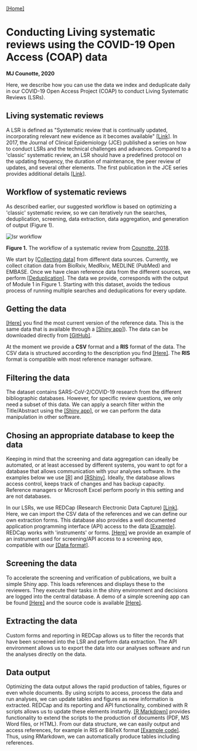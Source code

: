 [[Home]](index.html)

# Conducting Living systematic reviews using the COVID-19 Open Access (COAP) data

**MJ Counotte, 2020**

Here, we describe how you can use the data we index and deduplicate daily  in our  COVID-19 Open Access Project (COAP) to conduct Living Systematic Reviews (LSRs). 

## Living systematic reviews

A LSR is defined as "Systematic review that is continually updated, incorporating relevant new evidence as it becomes available" [[Link]](https://www.jclinepi.com/article/S0895-4356(17)30636-4/fulltext). In 2017, the Journal of Clinical Epidemiology (JCE) published a series on how to conduct LSRs and the technical challenges and advances. Compared to a 'classic' systematic review, an LSR should have a predefined protocol on the updating frequency, the duration of maintenance, the peer review of updates, and several other elements. The first publication in the JCE series provides additional details [[Link]](https://www.jclinepi.com/article/S0895-4356(17)30636-4/fulltext).

## Workflow of systematic reviews

As described earlier, our suggested workflow is based on optimizing a 'classic' systematic review, so we can iteratively run the searches, deduplication, screening, data extraction, data aggregation, and generation of output (Figure 1).

![lsr workflow](https://f1000researchdata.s3.amazonaws.com/manuscripts/14886/9bcb9d8e-802c-4066-a6b4-5475e992e82b_figure1.gif)

**Figure 1.** The workflow of a systematic review from [Counotte, 2018](https://f1000research.com/articles/7-196/v1).

We start by [[Collecting data]](collectingdata.html) from different data sources. Currently, we collect citation data from BioRxiv, MedRxiv, MEDLINE (PubMed) and EMBASE. Once we have clean reference data from the different sources, we perform [[Deduplication]](deduplication.html). The data we provide, corresponds with the output of Module 1 in Figure 1. Starting with this dataset, avoids the tedious process of running multiple searches and deduplications for every update.

## Getting the data

[[Here]](https://github.com/ZikaProject/COVID_references) you find the most current version of the reference data. This is the same data that is available through a [[Shiny app]](https://zika.ispm.unibe.ch/assets/data/pub/search_beta/)). The data can be downloaded directly from [[GitHub]](https://github.com/ZikaProject/COVID_references). 

At the moment we provide a **CSV** format and a **RIS** format of the data. The CSV data is structured according to the description you find [[Here]](datastructure.html). The **RIS** format is compatible with most reference manager software.

## Filtering the data

The dataset contains SARS-CoV-2/COVID-19 research from the different bibliographic databases. However, for specific review questions, we only need a subset of this data. We can apply a search filter within the Title/Abstract using the [[Shiny app]](https://zika.ispm.unibe.ch/assets/data/pub/search_beta/), or we can perform the data manipulation in other software. 

## Chosing an appropriate database to keep the data

Keeping in mind that the screening and data aggregation can ideally be automated, or at least accessed by different systems, you want to opt for a database that allows communication with your analyses software. In the examples below we use [[R]](https://www.r-project.org/) and [[RShiny]](https://shiny.rstudio.com/). Ideally, the database allows access control,  keeps track of changes and has backup capacity. Reference managers or Microsoft Excel perform poorly in this setting and are not databases.

In our LSRs, we use REDCap (Research Electronic Data Capture) [[Link]](https://www.project-redcap.org/). Here, we can import the CSV data of the references and we can define our own extraction forms. This database also provides a well documented application programming interface (API) access to the data [[Example]](https://education.arcus.chop.edu/redcap-api/). REDCap works with 'instruments' or forms. [[Here]](data/ScreeningApi_Example.zip) we provide an example of an instrument used for screening/API access to a screening app, compatible with our [[Data format]](datastructure.html).

## Screening the data

To accelerate the screening and verification of publications, we built a simple Shiny app. This loads references and displays these to the reviewers. They execute their tasks in the shiny environment and decisions are logged into the central database. A demo of a simple screening app can be found [[Here]](https://zika.ispm.unibe.ch/assets/data/pub/screening_demo/) and the source code is available [[Here]](https://github.com/ZikaProject/ShinyScreeningExample).

## Extracting the data

Custom forms and reporting in REDCap allows us to filter the records that have been screened into the LSR and perform data extraction. The API environment allows us to export the data into our analyses software and run the analyses directly on the data. 

## Data output

Optimizing the data output allows the rapid production of tables, figures or even whole documents. By using scripts to access, process the data and run analyses, we can update tables and figures as new information is extracted. REDCap and its reporting and API functionality, combined with R scripts allows us to update these elements instantly.  [[R Markdown]](https://rmarkdown.rstudio.com/) provides functionality to extend the scripts to the production of documents (PDF, MS Word files, or HTML). From our data structure, we can easily output and access references, for example in RIS or BibTeX format [[Example code]](data/bibris_examples.R). Thus, using RMarkdown, we can automatically produce tables including references. 

